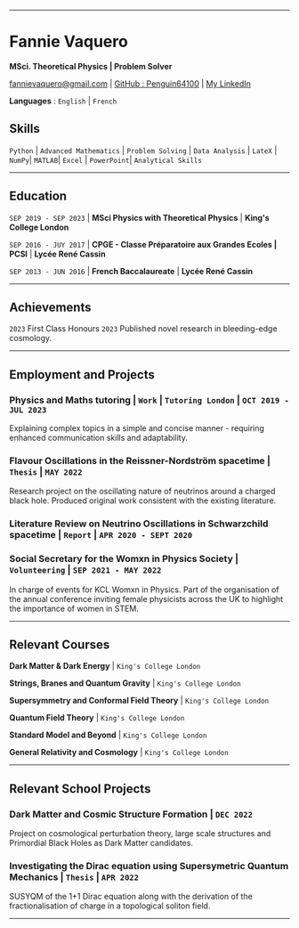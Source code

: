 
-------------------------------

# Fannie Vaquero

**MSci. Theoretical Physics &#124; Problem Solver**

<div id="webaddress">
<a href="fannievaquero@gmail.com">fannievaquero@gmail.com</a>
&#124; <a href="https://github.com/Penguin64100">GitHub : Penguin64100</a>
&#124; <a href="www.linkedin.com/in/fannievaquero">My LinkedIn</a>
</div>

**Languages** : `English` &#124; `French`

## Skills

`Python` &#124; `Advanced Mathematics` &#124; `Problem Solving` &#124; `Data Analysis` &#124; `LateX` &#124; `NumPy`&#124; `MATLAB`&#124; `Excel` &#124; `PowerPoint`&#124; `Analytical Skills`


-------------------------------

## Education

`SEP 2019 - SEP 2023` &#124; **MSci Physics with Theoretical Physics** &#124;
**King's College London**

`SEP 2016 - JUY 2017` &#124; **CPGE - Classe Préparatoire aux Grandes Ecoles &#124; PCSI** &#124;
**Lycée René Cassin**

`SEP 2013 - JUN 2016` &#124; **French Baccalaureate** &#124;
**Lycée René Cassin**

-------------------------------

## Achievements

`2023` First Class Honours
`2023` Published novel research in bleeding-edge cosmology.

-------------------------------

## Employment and Projects

### **Physics and Maths tutoring** &#124; `Work` &#124; `Tutoring London` &#124; `OCT 2019 - JUL 2023`

Explaining complex topics in a simple and concise manner - requiring enhanced communication skills and adaptability.

### **Flavour Oscillations in the Reissner-Nordström spacetime** &#124; `Thesis` &#124; `MAY 2022`

Research project on the oscillating nature of neutrinos around a charged black hole. Produced original work consistent with the existing literature.

### **Literature Review on Neutrino Oscillations in Schwarzchild spacetime** &#124; `Report` &#124; `APR 2020 - SEPT 2020`

### **Social Secretary for the Womxn in Physics Society** &#124; `Volunteering` &#124; `SEP 2021 - MAY 2022`
In charge of events for KCL Womxn in Physics. Part of the organisation of the annual conference inviting female physicists across the UK to highlight the importance of women in STEM.

-------------------------------

## Relevant Courses

**Dark Matter & Dark Energy** &#124; `King's College London`

**Strings, Branes and Quantum Gravity** &#124; `King's College London`

**Supersymmetry and Conformal Field Theory** &#124; `King's College London`

**Quantum Field Theory** &#124; `King's College London`

**Standard Model and Beyond** &#124; `King's College London`

**General Relativity and Cosmology** &#124; `King's College London`

-------------------------------

## Relevant School Projects

### **Dark Matter and Cosmic Structure Formation** &#124; `DEC 2022`

Project on cosmological perturbation theory, large scale structures and Primordial Black Holes as Dark Matter candidates.

### **Investigating the Dirac equation using Supersymetric Quantum Mechanics** &#124; `Thesis` &#124; `APR 2022`

SUSYQM of the 1+1 Dirac equation along with the derivation of the fractionalisation of charge in a topological soliton field.

-------------------------------
